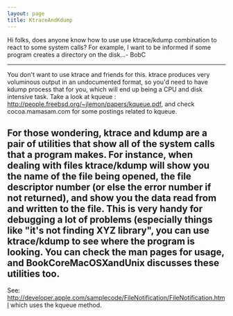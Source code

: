 ```yaml
---
layout: page
title: KtraceAndKdump
---
```


Hi folks,
does anyone know how to use use ktrace/kdump combination to react to some system calls? For example, I want to be informed if some program creates a directory on the disk...- BobC

----

You don't want to use ktrace and friends for this.  ktrace produces very voluminous output in an undocumented format, so you'd need to have kdump process that for you, which will end up being a CPU and disk intensive task.  Take a look at kqueue : http://people.freebsd.org/~jlemon/papers/kqueue.pdf, and check cocoa.mamasam.com for some postings related to kqueue.

For those wondering, ktrace and kdump are a pair of utilities that show all of the system calls that a program makes.  For instance, when dealing with files ktrace/kdump will show you the name of the file being opened, the file descriptor number (or else the error number if not returned), and show you the data read from and written to the file.  This is very handy for debugging a lot of problems (especially things like "it's not finding XYZ library", you can use ktrace/kdump to see where the program is looking.  You can check the man pages for usage, and BookCoreMacOSXandUnix discusses these utilities too.
----
See: http://developer.apple.com/samplecode/FileNotification/FileNotification.html which uses the kqueue method.

